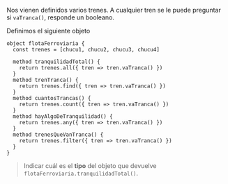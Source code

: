 Nos vienen definidos varios trenes. A cualquier tren se le puede preguntar si `vaTranca()`, responde un booleano.

Definimos el siguiente objeto

```wollok
object flotaFerroviaria {
  const trenes = [chucu1, chucu2, chucu3, chucu4]
  
  method tranquilidadTotal() { 
    return trenes.all({ tren => tren.vaTranca() })
  }
  method trenTranca() { 
    return trenes.find({ tren => tren.vaTranca() })
  }
  method cuantosTrancas() { 
    return trenes.count({ tren => tren.vaTranca() })
  }
  method hayAlgoDeTranquilidad() { 
    return trenes.any({ tren => tren.vaTranca() })
  }
  method trenesQueVanTranca() {
    return trenes.filter({ tren => tren.vaTranca() })
  }
}
```

> Indicar cuál es el **tipo** del objeto que devuelve `flotaFerroviaria.tranquilidadTotal()`.

